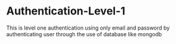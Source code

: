 # Authentication-Level-1
This is level one authentication using only email and password by authenticating user through the use of database like mongodb
